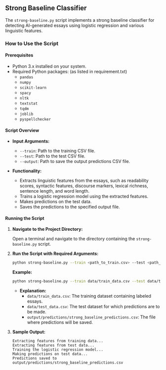 
## **Strong Baseline Classifier**

The `strong-baseline.py` script implements a strong baseline classifier for detecting AI-generated essays using logistic regression and various linguistic features.

### **How to Use the Script**

#### **Prerequisites**

- Python 3.x installed on your system.
- Required Python packages: (as listed in requirement.txt)
  - `pandas`
  - `numpy`
  - `scikit-learn`
  - `spacy`
  - `nltk`
  - `textstat`
  - `tqdm`
  - `joblib`
  - `pyspellchecker` 


#### **Script Overview**

- **Input Arguments:**
  - `--train`: Path to the training CSV file.
  - `--test`: Path to the test CSV file.
  - `--output`: Path to save the output predictions CSV file.

- **Functionality:**
  - Extracts linguistic features from the essays, such as readability scores, syntactic features, discourse markers, lexical richness, sentence length, and word length.
  - Trains a logistic regression model using the extracted features.
  - Makes predictions on the test data.
  - Saves the predictions to the specified output file.

#### **Running the Script**

1. **Navigate to the Project Directory:**

   Open a terminal and navigate to the directory containing the `strong-baseline.py` script.

2. **Run the Script with Required Arguments:**

   ```bash
   python strong-baseline.py --train <path_to_train.csv> --test <path_to_test.csv> --output <path_to_output_predictions.csv>
   ```

   **Example:**

   ```bash
   python strong-baseline.py --train data/train_data.csv --test data/test_data.csv --output output/predictions/strong_baseline_predictions.csv
   ```

   - **Explanation:**
     - `data/train_data.csv`: The training dataset containing labeled essays.
     - `data/test_data.csv`: The test dataset for which predictions are to be made.
     - `output/predictions/strong_baseline_predictions.csv`: The file where predictions will be saved.

3. **Sample Output:**

   ```
   Extracting features from training data...
   Extracting features from test data...
   Training the logistic regression model...
   Making predictions on test data...
   Predictions saved to output/predictions/strong_baseline_predictions.csv
   ```
